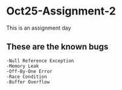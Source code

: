 # Oct25-Assignment-2
This is an assignment day
## These are the known bugs
    -Null Reference Exception
    -Memory Leak
    -Off-By-One Error
    -Race Condition
    -Buffer Overflow
